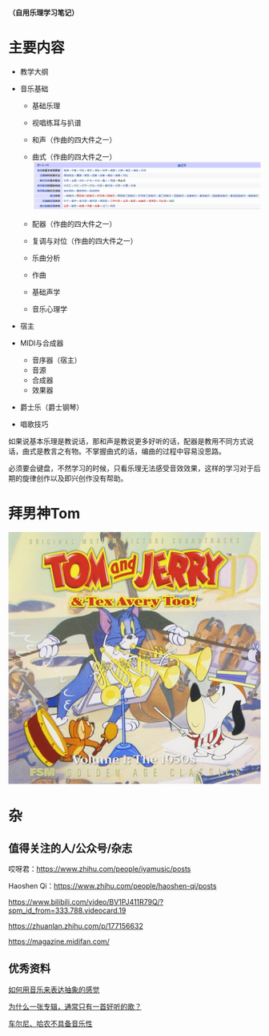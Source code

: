 **（自用乐理学习笔记）**

# 主要内容

* 教学大纲

* 音乐基础

  * 基础乐理
  * 视唱练耳与扒谱
  * 和声（作曲的四大件之一）
  * 曲式（作曲的四大件之一）![image-20220605180102670](README.assets/image-20220605180102670.png)

  * 配器（作曲的四大件之一）


  * 复调与对位（作曲的四大件之一）

  * 乐曲分析

  * 作曲

  * 基础声学

  * 音乐心理学

* 宿主

* MIDI与合成器

  * 音序器（宿主）
  * 音源
  * 合成器
  * 效果器

* 爵士乐（爵士钢琴）

* 唱歌技巧

如果说基本乐理是教说话，那和声是教说更多好听的话，配器是教用不同方式说话，曲式是教言之有物。不掌握曲式的话，编曲的过程中容易没思路。

必须要会键盘，不然学习的时候，只看乐理无法感受音效效果，这样的学习对于后期的旋律创作以及即兴创作没有帮助。

# 拜男神Tom

![img](README.assets/71Axz0QtgKL._SL1074_.jpg)

# 杂

## 值得关注的人/公众号/杂志

哎呀君：https://www.zhihu.com/people/iyamusic/posts

Haoshen Qi：https://www.zhihu.com/people/haoshen-qi/posts

https://www.bilibili.com/video/BV1PJ411R79Q/?spm_id_from=333.788.videocard.19

https://zhuanlan.zhihu.com/p/177156632

https://magazine.midifan.com/

## 优秀资料

[如何用音乐来表达抽象的感觉](https://www.huxiu.com/article/428049.html)

[为什么一张专辑，通常只有一首好听的歌？](https://www.huxiu.com/article/484633.html)

[车尔尼、哈农不具备音乐性](https://www.zhihu.com/question/305729156)
